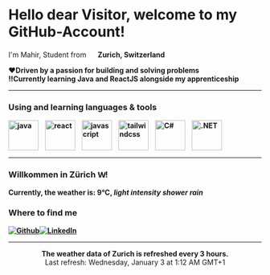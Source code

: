 <h1>Hello dear Visitor, welcome to my GitHub-Account!</h1>


<p>I'm Mahir, Student from <img src="https://img.icons8.com/color/48/switzerland-circular.png" width="15"/> <b>Zurich, Switzerland</p>

:hearts:**Driven by a passion for building and solving problems**\
:bangbang:**Currently learning Java and ReactJS alongside my apprenticeship**

--- 

<h3>Using and learning languages & tools</h3>
<p>
 <img align="left" alt="java" width="60px" style="padding-right:10px;" src="https://cdn.jsdelivr.net/gh/devicons/devicon/icons/java/java-original.svg" />
 <img align="left" alt="react" width="60px" style="padding-right:10px;" src="https://cdn.jsdelivr.net/gh/devicons/devicon/icons/react/react-original.svg" />
 <img align="left" alt="javascript" width="60px" style="padding-right:10px;" src="https://cdn.jsdelivr.net/gh/devicons/devicon/icons/javascript/javascript-original.svg" />
 <img align="left" alt="tailwindcss" width="60px" style="padding-right:10px;" src="https://cdn.jsdelivr.net/gh/devicons/devicon/icons/tailwindcss/tailwindcss-plain.svg" />
 <img align="left" alt="C#" width="60px" style="padding-right:10px;" src="https://cdn.jsdelivr.net/gh/devicons/devicon/icons/csharp/csharp-original.svg" />
<img align="left" alt=".NET" width="60px" style="padding-right:10px;" src="https://cdn.jsdelivr.net/gh/devicons/devicon/icons/dot-net/dot-net-original.svg" />
</p><br clear="left"/>  

---

<h3>Willkommen in Zürich <img src="https://upload.wikimedia.org/wikipedia/commons/5/5a/Wappen_Z%C3%BCrich_matt.svg" alt="Wappen von Zürich" width="15px"/>!</h3>
Currently, the weather is: <b> 9°C, <i>light intensity shower rain</i></b></p>
<h3>Where to find me</h3>
<p><a href="https://github.com/mahgoe" target="_blank"><img alt="Github" src="https://img.shields.io/badge/GitHub-%2312100E.svg?&style=for-the-badge&logo=Github&logoColor=white" /><a href="https://www.linkedin.com/in/mahgoe/" target="_blank"><img alt="LinkedIn" src="https://img.shields.io/badge/linkedin-%230077B5.svg?&style=for-the-badge&logo=linkedin&logoColor=white" /></a> <a href="https://medium.com/@th.guibert" target="_blank"></a>
</p>

------------
<p align="center">The weather data of Zurich is refreshed every 3 hours.</b></br>Last refresh: Wednesday, January 3 at 1:12 AM GMT+1<br/></p>

